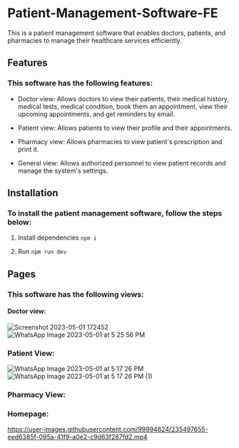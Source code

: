 # Patient-Management-Software-FE

This is a patient management software that enables doctors, patients, and pharmacies to manage their healthcare services efficiently.

## Features
### This software has the following features:

- Doctor view: Allows doctors to view their patients, their medical history, medical tests, medical condition, book them an appointment, view their upcoming appointments, and get reminders by email.

- Patient view: Allows patients to view their profile and their appointments.

- Pharmacy view: Allows pharmacies to view patient's prescription and print it.

- General view: Allows authorized personnel to view patient records and manage the system's settings.

## Installation
### To install the patient management software, follow the steps below:

1. Install dependencies
`npm i`

2. Run
`npm run dev`

## Pages
### This software has the following views: 
#### Doctor view: 

![Screenshot 2023-05-01 172452](https://user-images.githubusercontent.com/99994624/235497227-28a50579-7ffc-4213-b500-e313e7f003d8.png)
![WhatsApp Image 2023-05-01 at 5 25 56 PM](https://user-images.githubusercontent.com/99994624/235497250-c23506ef-22b1-43f2-b1cd-90db4d5e75ba.jpeg)

### Patient View: 
![WhatsApp Image 2023-05-01 at 5 17 26 PM](https://user-images.githubusercontent.com/99994624/235497481-4c5d8a8c-5598-43bf-8d95-cd27124fe10d.jpeg)![WhatsApp Image 2023-05-01 at 5 17 26 PM (1)](https://user-images.githubusercontent.com/99994624/235497490-7e4e01e0-42e4-43f8-955a-530d6cfa8e04.jpeg)

### Pharmacy View:

### Homepage: 



https://user-images.githubusercontent.com/99994624/235497655-eed6385f-095a-41f9-a0e2-c9d63f287fd2.mp4



